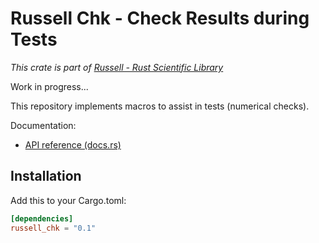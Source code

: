# Russell Chk - Check Results during Tests

_This crate is part of [Russell - Rust Scientific Library](https://github.com/cpmech/russell)_

Work in progress...

This repository implements macros to assist in tests (numerical checks).

Documentation:

- [API reference (docs.rs)](https://docs.rs/russell_chk)

## Installation

Add this to your Cargo.toml:

```toml
[dependencies]
russell_chk = "0.1"
```
